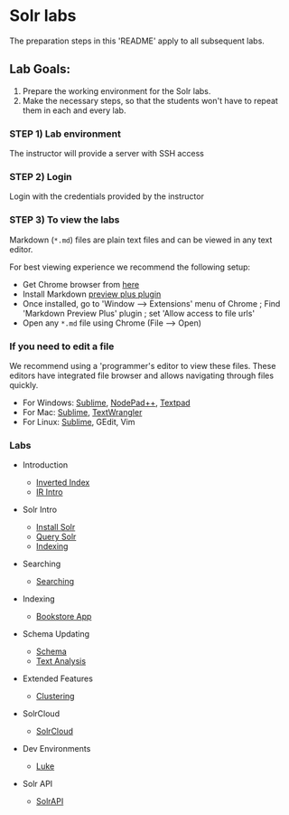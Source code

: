 # Solr labs

The preparation steps in this 'README' apply to all subsequent labs.

## Lab Goals:

1. Prepare the working environment for the Solr labs.
2. Make the necessary steps, so that the students won't have to repeat them in each and every lab.

### STEP 1) Lab environment

The instructor will provide a server with SSH access

### STEP 2) Login 

Login with the credentials provided by the instructor

### STEP 3) To view the labs 

Markdown (`*.md`) files are plain text files and can be viewed in any text editor.

For best viewing experience we recommend the following setup:

* Get Chrome browser from [here](https://www.google.com/chrome/browser/desktop/)
* Install Markdown [preview plus plugin](https://chrome.google.com/webstore/detail/markdown-preview-plus/febilkbfcbhebfnokafefeacimjdckgl?hl=en-US)
* Once installed, go to 'Window --> Extensions' menu of Chrome ;   Find 'Markdown Preview Plus' plugin ;  set 'Allow access to file urls'
* Open any `*.md` file using Chrome (File --> Open)

### If you need to edit a file

We recommend using a 'programmer's editor to view these files. These editors have integrated file browser and allows navigating through files quickly.

* For Windows: [Sublime](http://www.sublimetext.com/), [NodePad++](http://notepad-plus-plus.org/), [Textpad](http://www.textpad.com/)
* For Mac: [Sublime](http://www.sublimetext.com/),  [TextWrangler](http://www.barebones.com/products/textwrangler/)
* For Linux: [Sublime](http://www.sublimetext.com/), GEdit, Vim


### Labs

* Introduction
  - [Inverted Index](./inverted-index/README.md)
  - [IR Intro](./IR/README.md)

* Solr Intro
  - [Install Solr](./solr-intro/1-install.md)
  - [Query Solr](./solr-intro/2-query.md)
  - [Indexing](./indexing/README.md)
* Searching
  - [Searching](./searching/README.md)
* Indexing
  - [Bookstore App](./bookstore/README.md)
* Schema Updating
  - [Schema](./schema/README.md)
  - [Text Analysis](./textanalysis/README.mD)
* Extended Features
  - [Clustering](./clustering/README.md)
* SolrCloud
  - [SolrCloud](./solrcloud/README.md)
* Dev Environments
  - [Luke](./luke/README.md)
* Solr API
  - [SolrAPI](./solrapi/README.md)
